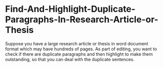 # Find-And-Highlight-Duplicate-Paragraphs-In-Research-Article-or-Thesis
Suppose you have a large research article or thesis in word document format which may have hundreds of pages. As part of editing, you want to check if there are duplicate paragraphs and then highlight to make them outstanding, so that you can deal with the duplicate sentences.
